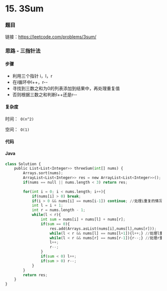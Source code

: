# 15. 3Sum

### 题目

链接：https://leetcode.com/problems/3sum/



### 思路 - 三指针法

#### 步骤

- 利用三个指针 i，l，r
- 在i循环中l++，r--
- 寻找到三数之和为0的列表添加到结果中，再处理重复值
- 否则根据三数之和判断l++还是r--



#### 复杂度

时间：` O(n^2)`

空间：` O(1)`



#### 代码

#### Java

``` python
class Solution {
    public List<List<Integer>> threeSum(int[] nums) {
        Arrays.sort(nums);
        ArrayList<List<Integer>> res = new ArrayList<List<Integer>>();
        if(nums == null || nums.length < 3) return res;
        
        for(int i = 0; i < nums.length; i++){
            if(nums[i] > 0) break;
            if(i > 0 && nums[i] == nums[i-1]) continue; //处理i重复的情况
            int l = i + 1;
            int r = nums.length - 1;
            while(l < r){
                int sum = nums[i] + nums[l] + nums[r];
                if(sum == 0){
                    res.add(Arrays.asList(nums[i],nums[l],nums[r]));
                    while(l < r && nums[l] == nums[l+1]){l++;} //处理l重复的情况（只需要在相等的时候处理）
                    while(l < r && nums[r] == nums[r-1]){r--;} //处理r重复的情况
                    l++;
                    r--;
                }
                if(sum < 0) l++;
                if(sum > 0) r--;
            }
        }
        return res;
    }
}
```


